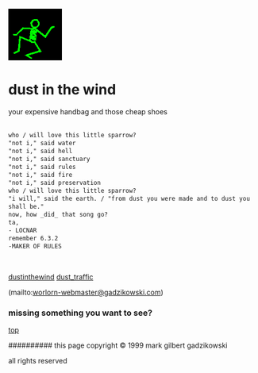 ![dancer](assets/dancer.gif)

# dust in the wind



 your expensive handbag and those cheap shoes

```
		
who / will love this little sparrow?
"not i," said water
"not i," said hell
"not i," said sanctuary
"not i," said rules
"not i," said fire
"not i," said preservation
who / will love this little sparrow?
"i will," said the earth. / "from dust you were made and to dust you shall be."
now, how _did_ that song go?
ta,
- LOCNAR
remember 6.3.2
-MAKER OF RULES
		
	
```

 





  [dustinthewind](dustinthewind.md)  [dust_traffic](dust_traffic.md) 

 (mailto:worlorn-webmaster@gadzikowski.com) 

 
### missing something you want to see?



 [top](#top) 

 
########## this page copyright © 1999 mark gilbert gadzikowski

 all rights reserved